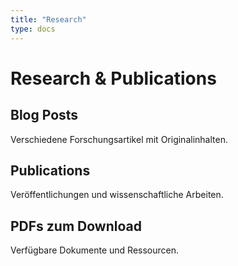 ```yaml
---
title: "Research"
type: docs
---
```


# Research & Publications

## Blog Posts
Verschiedene Forschungsartikel mit Originalinhalten.

## Publications
Veröffentlichungen und wissenschaftliche Arbeiten.

## PDFs zum Download
Verfügbare Dokumente und Ressourcen.
